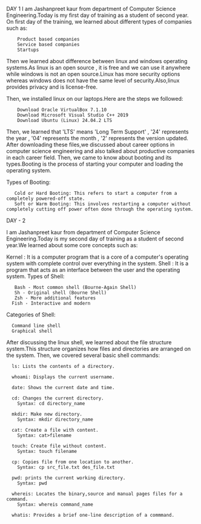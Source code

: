 DAY 1
I am Jashanpreet kaur from department of Computer Science Engineering.Today is my first day of training as a student of second year. On first day of the training, we learned about different types of companies such as:
        
        Product based companies
        Service based companies
        Startups

Then we learned about difference between linux and windows operating systems.As linux is an open source , it is free and we can use it anywhere while windows is not an open source.Linux has more security options whereas windows does not have the same level of security.Also,linux provides privacy and is license-free.

Then, we installed linux on our laptops.Here are the steps we followed:
 
        Download Oracle VirtualBox 7.1.10    
        Download Microsoft Visual Studio C++ 2019
        Download Ubuntu (Linux) 24.04.2 LTS

Then, we learned that 'LTS' means 'Long Term Support' , '24' represents the year , '04' represents the month , '2' represents the version updated.
After downloading these files,we discussed about career options in computer science engineering and also talked about productive companies in each career field.
Then, we came to know about booting and its types.Booting is the process of starting your computer and loading the operating system.

Types of Booting:
      
       Cold or Hard Booting: This refers to start a computer from a completely powered-off state.
       Soft or Warm Booting: This involves restarting a computer without completely cutting off power often done through the operating system.


DAY - 2 

I am Jashanpreet kaur from department of Computer Science Engineering.Today is my second day of training as a student of second year.We learned about some core concepts such as:

Kernel : It is a computer program that is a core of a computer's operating system with complete control over everything in the system.
Shell : It is a program that acts as an interface between the user and the operating system.
Types of Shell:

       Bash - Most common shell (Bourne-Again Shell)
       Sh - Original shell (Bourne Shell)
       Zsh - More additional features
      Fish - Interactive and modern

Categories of Shell:

      Command line shell
      Graphical shell

After discussing the linux shell, we learned about the file structure system.This structure organizes how files and directories are arranged on the system.
Then, we covered several basic shell commands:

      ls: Lists the contents of a directory.

      whoami: Displays the current username.

      date: Shows the current date and time.

      cd: Changes the current directory.
        Syntax: cd directory_name

      mkdir: Make new directory.
        Syntax: mkdir directory_name

      cat: Create a file with content.
        Syntax: cat>filename

      touch: Create file without content.
        Syntax: touch filename

      cp: Copies file from one location to another.
        Syntax: cp src_file.txt des_file.txt

      pwd: prints the current working directory.
        Syntax: pwd

      whereis: Locates the binary,source and manual pages files for a command.
        Syntax: whereis command_name

      whatis: Provides a brief one-line description of a commmand.  

